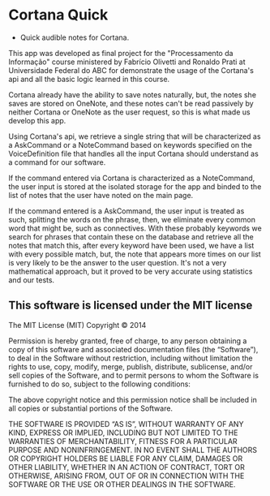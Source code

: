 # Cortana Quick #

- Quick audible notes for Cortana.

This app was developed as final project for the "Processamento da Informação"  course ministered by Fabrício Olivetti and Ronaldo Prati at Universidade Federal do ABC for demonstrate the usage of the Cortana's api and all the basic logic learned in this course.

Cortana already have the ability to save notes naturally, but, the notes she saves are stored on OneNote, and these notes can't be read passively by neither Cortana or OneNote as the user request, so this is what made us develop this app.

Using Cortana's api, we retrieve a single string that will be characterized as a AskCommand or a NoteCommand based on keywords specified on the VoiceDefinition file that handles all the input Cortana should understand as a command for our        software.

If the command entered via Cortana is characterized as a NoteCommand, the user input is stored at the isolated storage for the app and binded to the list of notes that the user have noted on the main page.

If the command entered is a AskCommand, the user input is treated as such, splitting the words on the phrase, then, we eliminate every common word that might be, such as connectives. With these probably keywords we search for phrases that contain these on the database and retrieve all the notes that match this, after every keyword have been used, we have a list with every possible match, but, the note that appears more times on our list is very likely to be the answer to the user question. It's not a very mathematical approach, but it proved to be very accurate using statistics and our tests. 


This software is licensed under the MIT license
----------
The MIT License (MIT) 
Copyright © 2014 <copyright holders>

Permission is hereby granted, free of charge, to any person obtaining a copy of this software and associated documentation files (the “Software”), to deal in the Software without restriction, including without limitation the rights to use, copy, modify, merge, publish, distribute, sublicense, and/or sell copies of the Software, and to permit persons to whom the Software is furnished to do so, subject to the following conditions:

The above copyright notice and this permission notice shall be included in all copies or substantial portions of the Software.

THE SOFTWARE IS PROVIDED “AS IS”, WITHOUT WARRANTY OF ANY KIND, EXPRESS OR IMPLIED, INCLUDING BUT NOT LIMITED TO THE WARRANTIES OF MERCHANTABILITY, FITNESS FOR A PARTICULAR PURPOSE AND NONINFRINGEMENT. IN NO EVENT SHALL THE AUTHORS OR COPYRIGHT HOLDERS BE LIABLE FOR ANY CLAIM, DAMAGES OR OTHER LIABILITY, WHETHER IN AN ACTION OF CONTRACT, TORT OR OTHERWISE, ARISING FROM, OUT OF OR IN CONNECTION WITH THE SOFTWARE OR THE USE OR OTHER DEALINGS IN THE SOFTWARE.
